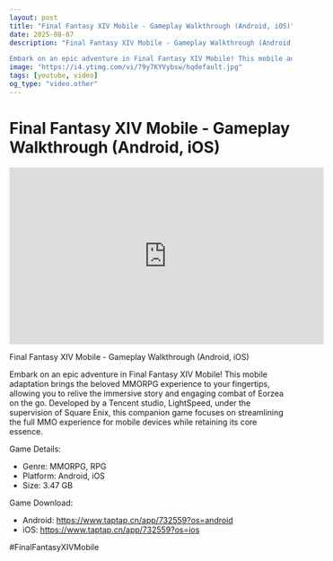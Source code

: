 ```yaml
---
layout: post
title: "Final Fantasy XIV Mobile - Gameplay Walkthrough (Android, iOS)"
date: 2025-08-07
description: "Final Fantasy XIV Mobile - Gameplay Walkthrough (Android, iOS)

Embark on an epic adventure in Final Fantasy XIV Mobile! This mobile adaptation brings t..."
image: "https://i4.ytimg.com/vi/79y7KYVybsw/hqdefault.jpg"
tags: [youtube, video]
og_type: "video.other"
---
```


<script type="application/ld+json">
{
  "@context": "http://schema.org",
  "@type": "VideoObject",
  "name": "Final Fantasy XIV Mobile - Gameplay Walkthrough (Android, iOS)",
  "description": "Final Fantasy XIV Mobile - Gameplay Walkthrough (Android, iOS)\n\nEmbark on an epic adventure in Final Fantasy XIV Mobile! This mobile adaptation brings the beloved MMORPG experience to your fingertips, allowing you to relive the immersive story and engaging combat of Eorzea on the go. Developed by a Tencent studio, LightSpeed, under the supervision of Square Enix, this companion game focuses on streamlining the full MMO experience for mobile devices while retaining its core essence.\n\nGame Details:\n\n- Genre: MMORPG, RPG\n- Platform: Android, iOS\n- Size: 3.47 GB\n\nGame Download:\n\n- Android: https://www.taptap.cn/app/732559?os=android\n- iOS: https://www.taptap.cn/app/732559?os=ios\n\n#FinalFantasyXIVMobile",
  "thumbnailUrl": "https://i4.ytimg.com/vi/79y7KYVybsw/hqdefault.jpg",
  "uploadDate": "2025-08-07T20:55:02",
  "embedUrl": "https://www.youtube.com/embed/79y7KYVybsw",
  "publisher": {
    "@type": "Person",
    "name": "Celo Zaga"
  },
  "mainEntityOfPage": {
    "@type": "WebPage",
    "@id": "https://celozaga.github.io/2025/08/07/final-fantasy-xiv-mobile---gameplay-walkthrough-(android,-ios)-79y7KYVybsw.html"
  },
  "duration": "PT0M0S"
}
</script>

<script type="application/ld+json">
{
  "@context": "http://schema.org",
  "@type": "BlogPosting",
  "headline": "Final Fantasy XIV Mobile - Gameplay Walkthrough (Android, iOS)",
  "image": "https://i4.ytimg.com/vi/79y7KYVybsw/hqdefault.jpg",
  "publisher": {
    "@type": "Person",
    "name": "Celo Zaga"
  },
  "url": "https://celozaga.github.io/2025/08/07/final-fantasy-xiv-mobile---gameplay-walkthrough-(android,-ios)-79y7KYVybsw.html",
  "datePublished": "2025-08-07T20:55:02",
  "dateCreated": "2025-08-07T20:55:02",
  "dateModified": "2025-08-07T20:55:02",
  "description": "Final Fantasy XIV Mobile - Gameplay Walkthrough (Android, iOS)\n\nEmbark on an epic adventure in Final Fantasy XIV Mobile! This mobile adaptation brings t...",
  "author": {
    "@type": "Person",
    "name": "Celo Zaga"
  },
  "mainEntityOfPage": {
    "@type": "WebPage",
    "@id": "https://celozaga.github.io/2025/08/07/final-fantasy-xiv-mobile---gameplay-walkthrough-(android,-ios)-79y7KYVybsw.html"
  }
}
</script>

<h1 class="youtube-post-title">Final Fantasy XIV Mobile - Gameplay Walkthrough (Android, iOS)</h1>

<iframe width="560" height="315" src="https://www.youtube.com/embed/79y7KYVybsw" class="youtube-post-embed" frameborder="0" allowfullscreen></iframe>

<p class="youtube-post-description">Final Fantasy XIV Mobile - Gameplay Walkthrough (Android, iOS)

Embark on an epic adventure in Final Fantasy XIV Mobile! This mobile adaptation brings the beloved MMORPG experience to your fingertips, allowing you to relive the immersive story and engaging combat of Eorzea on the go. Developed by a Tencent studio, LightSpeed, under the supervision of Square Enix, this companion game focuses on streamlining the full MMO experience for mobile devices while retaining its core essence.

Game Details:

- Genre: MMORPG, RPG
- Platform: Android, iOS
- Size: 3.47 GB

Game Download:

- Android: https://www.taptap.cn/app/732559?os=android
- iOS: https://www.taptap.cn/app/732559?os=ios

#FinalFantasyXIVMobile</p>
